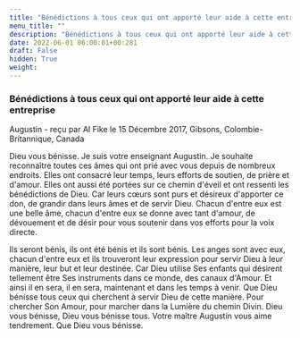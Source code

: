 ```yaml
---
title: "Bénédictions à tous ceux qui ont apporté leur aide à cette entreprise"
menu_title: ""
description: "Bénédictions à tous ceux qui ont apporté leur aide à cette entreprise"
date: 2022-06-01 06:00:01+00:281
draft: False
hidden: True
weight:
---
```

### Bénédictions à tous ceux qui ont apporté leur aide à cette entreprise

Augustin - reçu par Al Fike le 15 Décembre 2017, Gibsons, Colombie-Britannique, Canada

Dieu vous bénisse. Je suis votre enseignant Augustin. Je souhaite reconnaître toutes ces âmes qui ont prié avec vous depuis de nombreux endroits. Elles ont consacré leur temps, leurs efforts de soutien, de prière et d'amour. Elles ont aussi été portées sur ce chemin d'éveil et ont ressenti les bénédictions de Dieu. Car leurs cœurs sont purs et désireux d'apporter ce don, de grandir dans leurs âmes et de servir Dieu. Chacun d'entre eux est une belle âme, chacun d'entre eux se donne avec tant d'amour, de dévouement et de désir pour vous soutenir dans vos efforts pour la voix directe.

Ils seront bénis, ils ont été bénis et ils sont bénis. Les anges sont avec eux, chacun d'entre eux et ils trouveront leur expression pour servir Dieu à leur manière, leur but et leur destinée. Car Dieu utilise Ses enfants qui désirent tellement être Ses instruments dans ce monde, des canaux d'Amour. Et ainsi il en sera, il en sera, maintenant et dans les temps à venir. Que Dieu bénisse tous ceux qui cherchent à servir Dieu de cette manière. Pour chercher Son Amour, pour marcher dans la Lumière du chemin Divin. Dieu vous bénisse, Dieu vous bénisse tous. Votre maître Augustin vous aime tendrement. Que Dieu vous bénisse.
